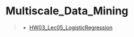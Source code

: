 # Multiscale_Data_Mining
>  - [HW03_Lec05_LogisticRegression](HW03_Lec05_LogisticRegression.html)<br/>
